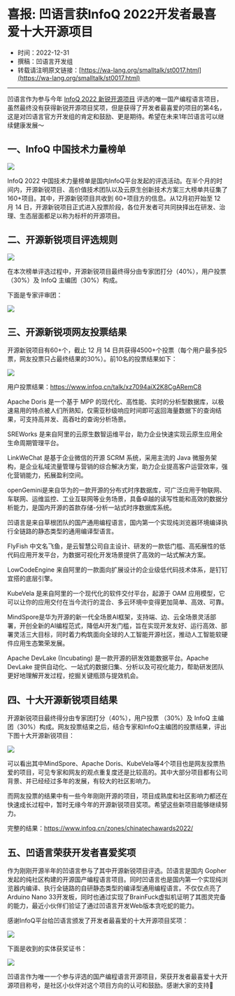 # 喜报: 凹语言获InfoQ 2022开发者最喜爱十大开源项目

- 时间：2022-12-31
- 撰稿：凹语言开发组
- 转载请注明原文链接：[https://wa-lang.org/smalltalk/st0017.html](https://wa-lang.org/smalltalk/st0017.html)

---

凹语言作为参与今年 [InfoQ 2022 新锐开源项目](https://www.infoq.cn/talk/xz7094aiX2K8CgARemC8) 评选的唯一国产编程语言项目，虽然最终没有获得新锐开源项目奖项，但是获得了开发者最喜爱的项目的第4名，这是对凹语言官方开发组的肯定和鼓励、更是期待。希望在未来1年凹语言可以继续健康发展～

## 一、InfoQ 中国技术力量榜单

![](/st0017-01.jpg)

InfoQ 2022 中国技术力量榜单是国内InfoQ平台发起的评选活动。在半个月的时间内，开源新锐项目、高价值技术团队以及云原生创新技术方案三大榜单共征集了 160+项目。其中，开源新锐项目共收到 60+项目方的信息。从12月初开始至 12 月 14 日，开源新锐项目正式进入投票阶段，各位开发者可共同抉择出在研发、治理、生态层面都足以称为标杆的开源项目。

## 二、开源新锐项目评选规则

![](/st0017-02.jpg)

在本次榜单评选过程中，开源新锐项目最终得分由专家团打分（40%），用户投票 （30%）及 InfoQ 主编团（30%）构成。

下面是专家评审团：

![](/st0017-03.jpg)


## 三、开源新锐项网友投票结果

开源新锐项目有60+个，截止 12 月 14 日共获得4500+个投票（每个用户最多投5票，网友投票只占最终结果的30%）。前10名的投票结果如下：

![](/st0017-04.jpg)

用户投票结果：https://www.infoq.cn/talk/xz7094aiX2K8CgARemC8

Apache Doris 是一个基于 MPP 的现代化、高性能、实时的分析型数据库，以极速易用的特点被人们所熟知，仅需亚秒级响应时间即可返回海量数据下的查询结果，可支持高并发、高吞吐的查询分析场景。

SREWorks 是来自阿里的云原生数智运维平台，助力企业快速实现云原生应用全生命周期管理平台。

LinkWeChat 是基于企业微信的开源 SCRM 系统，采用主流的 Java 微服务架构，是企业私域流量管理与营销的综合解决方案，助力企业提高客户运营效率，强化营销能力，拓展盈利空间。

openGemini是来自华为的一款开源的分布式时序数据库，可广泛应用于物联网、车联网、运维监控、工业互联网等业务场景，具备卓越的读写性能和高效的数据分析能力，是国内开源的首款存储-分析一站式时序数据库系统。

凹语言是来自草根团队的国产通用编程语言，国内第一个实现纯浏览器环境编译执行全链路的静态类型的通用编译型语言。

FlyFish 中文名飞鱼，是云智慧公司自主设计、研发的一款低门槛、高拓展性的低代码应用开发平台，为数据可视化开发场景提供了高效的一站式解决方案。

LowCodeEngine 来自阿里的一款面向扩展设计的企业级低代码技术体系，是钉钉宜搭的底层引擎。

KubeVela 是来自阿里的一个现代化的软件交付平台，起源于 OAM 应用模型，它可以让你的应用交付在当今流行的混合、多云环境中变得更加简单、高效、可靠。

MindSpore是华为开源的新一代全场景AI框架，支持端、边、云全场景灵活部署，开创全新的AI编程范式，降低AI开发门槛，旨在实现开发友好、运行高效、部署灵活三大目标，同时着力构筑面向全球的人工智能开源社区，推动人工智能软硬件应用生态繁荣发展。

Apache DevLake (Incubating) 是一款开源的研发效能数据平台。Apache DevLake 提供自动化、一站式的数据归集、分析以及可视化能力，帮助研发团队更好地理解开发过程，挖掘关键瓶颈与提效机会。

## 四、十大开源新锐项目结果

开源新锐项目最终得分由专家团打分（40%），用户投票 （30%）及 InfoQ 主编团（30%）构成。网友投票结束之后，结合专家和InfoQ主编团的投票结果，评出下图十大开源新锐项目：

![](/st0017-05.jpg)

可以看出其中MindSpore、Apache Doris、KubeVela等4个项目也是网友投票热爱的项目，可见专家和网友的观点重复度还是比较高的。其中大部分项目都有公司背景、并已经经过多年的发展，有较大的社区影响力。

而网友投票的结果中有一些今年刚刚开源的项目，项目成熟度和社区影响力都还在快速成长过程中，暂时无缘今年的开源新锐项目奖项。希望这些新项目能够继续努力。

完整的结果：https://www.infoq.cn/zones/chinatechawards2022/

## 五、凹语言荣获开发者喜爱奖项

作为刚刚开源半年的凹语言参与了其中开源新锐项目评选。凹语言是国内 Gopher 发起的纯社区构建的开源国产编程语言项目。同时凹语言也是国内第一个实现纯浏览器内编译、执行全链路的自研静态类型的编译型通用编程语言。不仅仅点亮了Arduino Nano 33开发板，同时也通过实现了BrainFuck虚拟机证明了其图灵完备的能力，最近小伙伴们验证了通过凹语言开发Web版本贪吃蛇的能力。

感谢InfoQ平台给凹语言颁发了开发者最喜爱的十大开源项目奖项：

![](/st0017-06.jpg)

下面是收到的实体获奖证书：

![](/st0017-07.jpg)

凹语言作为唯一一个参与评选的国产编程语言开源项目，荣获开发者最喜爱十大开源项目称号，是社区小伙伴对这个项目方向的认可和鼓励。感谢大家的支持🙏
